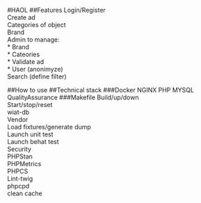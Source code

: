 #HAOL
##Features
Login/Register\
Create ad\
Categories of object\
Brand\
Admin to manage:\
    * Brand\
    * Cateories\
    * Validate ad\
    * User (anonimyze)\
Search (define filter)

##How to use
##Technical stack
###Docker
NGINX
PHP
MYSQL
QualityAssurance
###Makefile
Build/up/down\
Start/stop/reset\
wiat-db\
Vendor\
Load fixtures/generate dump\
Launch unit test\
Launch behat test\
Security\
PHPStan\
PHPMetrics\
PHPCS\
Lint-twig\
phpcpd\
clean cache